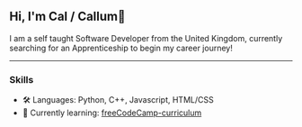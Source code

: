 ## Hi, I'm Cal / Callum👋

I am a self taught Software Developer from the United Kingdom, currently searching for an Apprenticeship to begin my career journey!

---

### Skills
- 🛠 Languages: Python, C++, Javascript, HTML/CSS <br>
- 🌱 Currently learning: [freeCodeCamp-curriculum](https://github.com/CallumB04/freeCodeCamp-curriculum)

<!--
**CallumB04/CallumB04** is a ✨ _special_ ✨ repository because its `README.md` (this file) appears on your GitHub profile.

Here are some ideas to get you started:

- 🔭 I’m currently working on ...
- 🌱 I’m currently learning ...
- 👯 I’m looking to collaborate on ...
- 🤔 I’m looking for help with ...
- 💬 Ask me about ...
- 📫 How to reach me: ...
- 😄 Pronouns: ...
- ⚡ Fun fact: ...
-->
